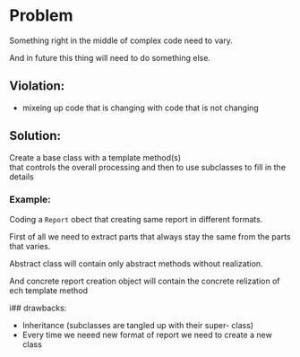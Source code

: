 # Problem

Something right in the middle of complex code need to vary.

And in future this thing will need to do something else.

## Violation:

- mixeing up code that is changing with code that is not changing

## Solution:

Create a base class with a template method(s)\
that controls the overall processing and then to use subclasses to fill in the details

### Example:

Coding a `Report` obect that creating same report in different formats.

First of all we need to extract parts that always stay the same from the parts
that varies.

Abstract class will contain only abstract methods without realization.

And concrete report creation object will contain the concrete relization of ech
template method

i## drawbacks:

- Inheritance (subclasses are tangled up with their super- class)
- Every time we neeed new format of report we need to create a new class
